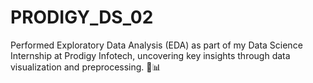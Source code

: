 # PRODIGY_DS_02
Performed Exploratory Data Analysis (EDA) as part of my Data Science Internship at Prodigy Infotech, uncovering key insights through data visualization and preprocessing. 🚀📊
